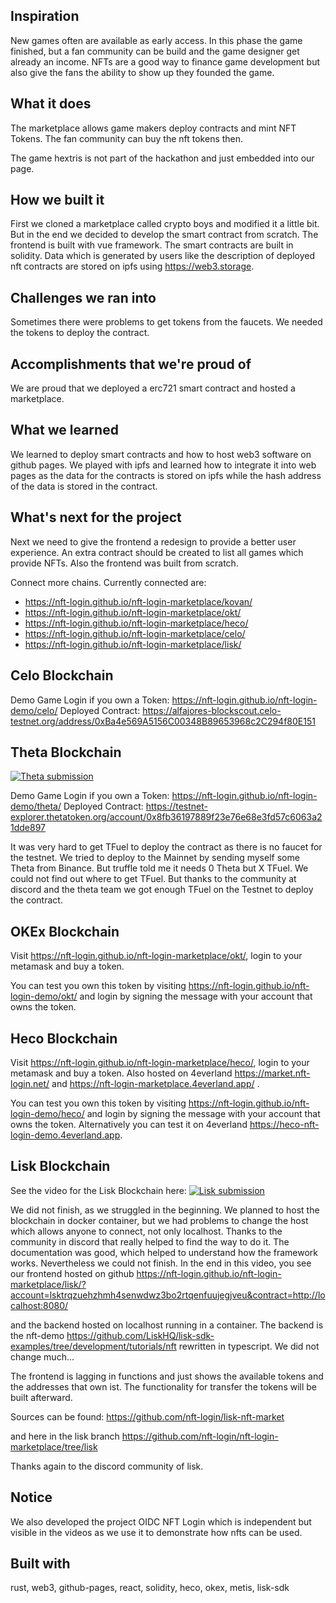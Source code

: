 ## Inspiration

New games often are available as early access. In this phase the game finished, but a fan community can be build and the game designer get already an income.
NFTs are a good way to finance game development but also give the fans the ability to show up they founded the game.

## What it does

The marketplace allows game makers deploy contracts and mint NFT Tokens.
The fan community can buy the nft tokens then.

The game hextris is not part of the hackathon and just embedded into our page.

## How we built it

First we cloned a marketplace called crypto boys and modified it a little bit.
But in the end we decided to develop the smart contract from scratch.
The frontend is built with vue framework.
The smart contracts are built in solidity.
Data which is generated by users like the description of deployed nft contracts are stored on ipfs using https://web3.storage.

## Challenges we ran into

Sometimes there were problems to get tokens from the faucets.
We needed the tokens to deploy the contract.

## Accomplishments that we're proud of

We are proud that we deployed a erc721 smart contract and hosted a marketplace.

## What we learned

We learned to deploy smart contracts and how to host web3 software on github pages.
We played with ipfs and learned how to integrate it into web pages as the data for the contracts is stored on ipfs while the
hash address of the data is stored in the contract.

## What's next for the project

Next we need to give the frontend a redesign to provide a better user experience.
An extra contract should be created to list all games which provide NFTs.
Also the frontend was built from scratch.

Connect more chains. Currently connected are:

- https://nft-login.github.io/nft-login-marketplace/kovan/
- https://nft-login.github.io/nft-login-marketplace/okt/
- https://nft-login.github.io/nft-login-marketplace/heco/
- https://nft-login.github.io/nft-login-marketplace/celo/
- https://nft-login.github.io/nft-login-marketplace/lisk/

## Celo Blockchain

Demo Game Login if you own a Token: https://nft-login.github.io/nft-login-demo/celo/
Deployed Contract: https://alfajores-blockscout.celo-testnet.org/address/0xBa4e569A5156C00348B89653968c2C294f80E151

## Theta Blockchain

[![Theta submission](https://img.youtube.com/vi/ipJ_vKRPoWQ/0.jpg)](https://www.youtube.com/watch?v=ipJ_vKRPoWQ)

Demo Game Login if you own a Token: https://nft-login.github.io/nft-login-demo/theta/
Deployed Contract: https://testnet-explorer.thetatoken.org/account/0x8fb36197889f23e76e68e3fd57c6063a21dde897

It was very hard to get TFuel to deploy the contract as there is no faucet for the testnet.
We tried to deploy to the Mainnet by sending myself some Theta from Binance. But truffle told me it needs 0 Theta but X TFuel.
We could not find out where to get TFuel.
But thanks to the community at discord and the theta team we got enough TFuel on the Testnet to deploy the contract.

## OKEx Blockchain

Visit https://nft-login.github.io/nft-login-marketplace/okt/, login to your metamask and buy a token.

You can test you own this token by visiting https://nft-login.github.io/nft-login-demo/okt/ and login by signing the message with your account that owns the token.

## Heco Blockchain

Visit https://nft-login.github.io/nft-login-marketplace/heco/, login to your metamask and buy a token.
Also hosted on 4everland https://market.nft-login.net/ and https://nft-login-marketplace.4everland.app/ .

You can test you own this token by visiting https://nft-login.github.io/nft-login-demo/heco/ and login by signing the message with your account that owns the token. Alternatively you can test it on 4everland https://heco-nft-login-demo.4everland.app.

## Lisk Blockchain

See the video for the Lisk Blockchain here:
[![Lisk submission](https://img.youtube.com/vi/AIU80ymJ41c/0.jpg)](https://www.youtube.com/watch?v=AIU80ymJ41c)

We did not finish, as we struggled in the beginning.
We planned to host the blockchain in docker container, but we had problems to change the host which allows anyone to connect, not only localhost. Thanks to the community in discord that really helped to find the way to do it.
The documentation was good, which helped to understand how the framework works.
Nevertheless we could not finish. In the end in this video, you see our frontend hosted on github https://nft-login.github.io/nft-login-marketplace/lisk/?account=lsktrqzuehzhmh4senwdwz3bo2rtqenfuujegjveu&contract=http://localhost:8080/

and the backend hosted on localhost running in a container.
The backend is the nft-demo https://github.com/LiskHQ/lisk-sdk-examples/tree/development/tutorials/nft rewritten in typescript. We did not change much...

The frontend is lagging in functions and just shows the available tokens and the addresses that own ist.
The functionality for transfer the tokens will be built afterward.

Sources can be found: https://github.com/nft-login/lisk-nft-market

and here in the lisk branch https://github.com/nft-login/nft-login-marketplace/tree/lisk

Thanks again to the discord community of lisk.

## Notice

We also developed the project OIDC NFT Login which is independent but visible in the videos as we use it to demonstrate how nfts can be used.

## Built with

rust, web3, github-pages, react, solidity, heco, okex, metis, lisk-sdk
